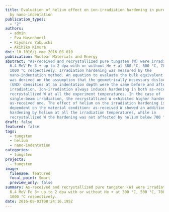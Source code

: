 ```yaml
---
title: Evaluation of helium effect on ion-irradiation hardening in pure tungsten
  by nano-indentation
publication_types:
  - "2"
authors:
  - admin
  - Eva Hasenhuetl
  - Kiyohiro Yabuuchi
  - Akihiko Kimura
doi: 10.1016/j.nme.2016.06.010
publication: Nuclear Materials and Energy
abstract: "As-received and recrystallized pure tungsten (W) were irradiated with
  6.4 MeV Fe 3 + up to 2 dpa with or without He + at 300 °C, 500 °C, 700 °C and
  1000 °C respectively. Irradiation hardening was measured by the
  nano-indentation method. An equation to evaluate the bulk equivalent hardness
  was derived on the assumption that the geometrically necessary dislocation
  (GND) densities at an indentation depth were the same before and after
  irradiation. Ion-irradiation always induces hardening in both as-received and
  recrystallized W at all the experiment temperatures. In the case of
  single-beam irradiation, the recrystallized W exhibited higher hardening than
  as-received one. The effect of helium on the irradiation hardening is
  dependent on the material condition: as-received W showed an additional
  hardening by helium at all the irradiation temperatures, while in
  recrystallized W the hardening was not affected by helium below 700 °C."
draft: false
featured: false
tags:
  - tungsten
  - helium
  - nano-indentation
categories:
  - tungsten
projects:
  - tungsten
image:
  filename: featured
  focal_point: Smart
  preview_only: false
summary: As-received and recrystallized pure tungsten (W) were irradiated with
  6.4 MeV Fe 3+ up to 2 dpa with or without He + at 300 °C, 500 °C, 700 °C and
  1000 °C respectively.
date: 2016-09-02T08:24:16.195Z
---
```

